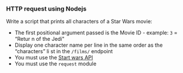 ### HTTP request using Nodejs

Write a script that prints all characters of a Star Wars movie:
  - The first positional argument passed is the Movie ID - example: `3` = “Retur    n of the Jedi"
  - Display one character name per line in the same order as the “characters” li    st in the `/films/` endpoint
  - You must use the [Start wars API](https://swapi-api.alx-tools.com/)
  - You must use the `request` module
